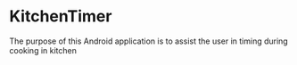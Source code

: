 # KitchenTimer

The purpose of this Android application is to assist the user in timing during cooking in kitchen
